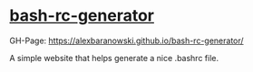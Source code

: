 # [bash-rc-generator](https://alexbaranowski.github.io/bash-rc-generator/)
GH-Page: https://alexbaranowski.github.io/bash-rc-generator/

A simple website that helps generate a nice .bashrc file.
